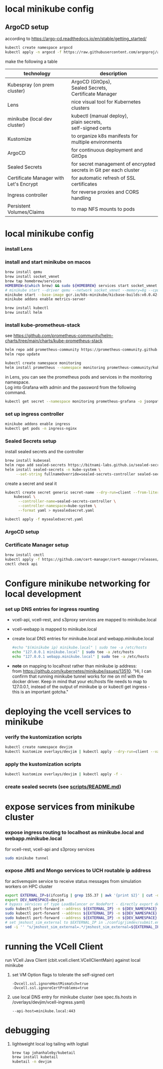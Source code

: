 # local minikube config
## ArgoCD setup
according to https://argo-cd.readthedocs.io/en/stable/getting_started/
```bash
kubectl create namespace argocd
kubectl apply -n argocd -f https://raw.githubusercontent.com/argoproj/argo-cd/stable/manifests/install.yaml
```

make the following a table


| technology                             | description                                                            |
|----------------------------------------|------------------------------------------------------------------------|
| Kubespray (on prem cluster)            | ArgoCD (GitOps), <br/>Sealed Secrets, <br/>Certificate Manager         |
| Lens                                   | nice visual tool for Kubernetes clusters |
| minikube  (local dev cluster)          | kubectl (manual deploy), <br/>plain secrets, <br/>self-signed certs |
| Kustomize                              | to organize k8s manifests for multiple environments                    |
| ArgoCD                                 | for continuous deployment and GitOps                                   |
| Sealed Secrets                         | for secret management of encrypted secrets in Git per each cluster     |
| Certificate Manager with Let's Encrypt | for automatic refresh of SSL certificates                              |
| Ingress controller                     | for reverse proxies and CORS handling                                  |
| Persistent Volumes/Claims              | to map NFS mounts to pods                                              |

# local minikube config

### install Lens

### install and start minikube on macos
```bash
brew install qemu
brew install socket_vmnet
brew tap homebrew/services
HOMEBREW=$(which brew) && sudo ${HOMEBREW} services start socket_vmnet
# minikube start --driver qemu --network socket_vmnet --memory=8g --cpus=2
minikube start --base-image gcr.io/k8s-minikube/kicbase-builds:v0.0.42-1703092832-17830 --driver docker  --memory=32g --cpus=8
minikube addons enable metrics-server

brew install kubectl
brew install helm
```

### install kube-prometheus-stack
see https://github.com/prometheus-community/helm-charts/tree/main/charts/kube-prometheus-stack
```bash
helm repo add prometheus-community https://prometheus-community.github.io/helm-charts
helm repo update

kubectl create namespace monitoring
helm install prometheus --namespace monitoring prometheus-community/kube-prometheus-stack
```
in Lens, you can see the prometheus pods and services in the monitoring namespace.  
Log into Grafana with admin and the password from the following command.
```bash
kubectl get secret --namespace monitoring prometheus-grafana -o jsonpath="{.data.admin-password}" | base64 --decode ; echo
```

### set up ingress controller
```bash
minikube addons enable ingress
kubectl get pods -n ingress-nginx
```

### Sealed Secrets setup
install sealed secrets and the controller
```bash
brew install kubeseal
helm repo add sealed-secrets https://bitnami-labs.github.io/sealed-secrets
helm install sealed-secrets -n kube-system \
     --set-string fullnameOverride=sealed-secrets-controller sealed-secrets/sealed-secrets
```
create a secret and seal it
```bash
kubectl create secret generic secret-name --dry-run=client --from-literal=foo=bar -o yaml | \
    kubeseal \
      --controller-name=sealed-secrets-controller \
      --controller-namespace=kube-system \
      --format yaml > mysealedsecret.yaml

kubectl apply -f mysealedsecret.yaml
```

### ArgoCD setup

### Certificate Manager setup
```bash
brew install cmctl
kubectl apply -f https://github.com/cert-manager/cert-manager/releases/download/v1.14.4/cert-manager.yaml
cmctl check api
```

# Configure minikube networking for local development

### set up DNS entries for ingress rounting
* vcell-api, vcell-rest, and s3proxy services are mapped to minikube.local
* vcell-webapp is mapped to minikube.local

* create local DNS entries for minikube.local and webapp.minikube.local
   ```bash
   #echo "$(minikube ip) minikube.local" | sudo tee -a /etc/hosts
   echo "127.0.0.1 minikube.local" | sudo tee -a /etc/hosts
   echo "127.0.0.1 webapp.minikube.local" | sudo tee -a /etc/hosts
   ```
* **note** on mapping to localhost rather than minikube ip address:  
  from https://github.com/kubernetes/minikube/issues/13510.  "Hi, I can confirm that running minikube tunnel works for me on m1 with the docker driver.
  Keep in mind that your etc/hosts file needs to map to 127.0.0.1, instead of the output
  of minikube ip or kubectl get ingress - this is an important gotcha."


# deploying the vcell services to minikube

### verify the kustomization scripts
```bash
kubectl create namespace devjim
kubectl kustomize overlays/devjim | kubectl apply --dry-run=client --validate=true -f -
```
### apply the kustomization scripts
```bash
kubectl kustomize overlays/devjim | kubectl apply -f -
```

### create sealed secrets (see [scripts/README.md](scripts/README.md))

# expose services from minikube cluster
### expose ingress routing to localhost as minikube.local and webapp.minikube.local
for vcell-rest, vcell-api and s3proxy services
```bash
sudo minikube tunnel
```
### expose JMS and Mongo services to UCH routable ip address
for activemqsim service to receive status messages from simulation workers on HPC cluster
```bash
export EXTERNAL_IP=$(ifconfig | grep 155.37 | awk '{print $2}' | cut -d'-' -f1)
export DEV_NAMESPACE=devjim
# bypass services of type LoadBalancer or NodePort - directly export deployment ports
sudo kubectl port-forward --address ${EXTERNAL_IP} -n ${DEV_NAMESPACE} deployment/activemqsim 8161:8161
sudo kubectl port-forward --address ${EXTERNAL_IP} -n ${DEV_NAMESPACE} deployment/activemqsim 61616:61616
sudo kubectl port-forward --address ${EXTERNAL_IP} -n ${DEV_NAMESPACE} deployment/mongodb 27017:27017
# set jmshost_sim_external to $EXTERNAL_IP in ./config/jimdev/submit.env
sed -i '' "s/jmshost_sim_external=.*/jmshost_sim_external=${EXTERNAL_IP}/" ./config/jimdev/submit.env
```

# running the VCell Client
run VCell Java Client (cbit.vcell.client.VCellClientMain) against local minikube
1) set VM Option flags to tolerate the self-signed cert
   ```
   -Dvcell.ssl.ignoreHostMismatch=true
   -Dvcell.ssl.ignoreCertProblems=true
   ```
2) use local DNS entry for minikube cluster (see spec.tls.hosts in /overlays/devjim/vcell-ingress.yaml)
   ```
   --api-host=minikube.local:443
   ```

# debugging

1) lightweight local log tailing with logtail
   ```bash
   brew tap johanhaleby/kubetail
   brew install kubetail
   kubetail -n devjim
   ```
